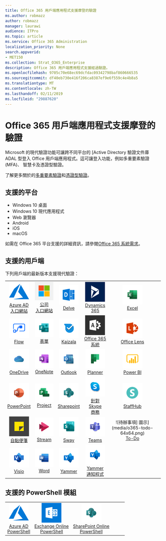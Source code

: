 ```yaml
---
title: Office 365 用戶端應用程式支援摩登的驗證
ms.author: robmazz
author: robmazz
manager: laurawi
audience: ITPro
ms.topic: article
ms.service: Office 365 Administration
localization_priority: None
search.appverid:
- MET150
ms.collection: Strat_O365_Enterprise
description: Office 365 用戶端應用程式支援經過驗證。
ms.openlocfilehash: 9705c70e68ec69dcfdac09342798baf860666535
ms.sourcegitcommit: df40eb730e416f206ca8387ef9e6f559c4e4b8a5
ms.translationtype: MT
ms.contentlocale: zh-TW
ms.lasthandoff: 02/11/2019
ms.locfileid: "29887620"
---
```

# <a name="office-365-client-app-support---modern-authentication"></a>Office 365 用戶端應用程式支援摩登的驗證

Microsoft 的現代驗證功能可讓跨不同平台的 [Active Directory 驗證文件庫 ADAL 型登入 Office 用戶端應用程式。這可讓登入功能，例如多重要素驗證 (MFA)、 智慧卡及憑證型驗證。

了解更多關於的[多重要素驗證](https://docs.microsoft.com/azure/active-directory/authentication/multi-factor-authentication)和[憑證型驗證](https://docs.microsoft.com/azure/active-directory/active-directory-certificate-based-authentication-get-started)。

## <a name="supported-platforms"></a>支援的平台

 - Windows 10 桌面
 - Windows 10 現代應用程式
 - Web 瀏覽器
 - Android
 - iOS
 - macOS

如需在 Office 365 平台支援的詳細資訊，請參閱[Office 365 系統需求](https://products.office.com/office-system-requirements)。

## <a name="supported-clients"></a>支援的用戶端

下列用戶端的最新版本支援現代驗證：

| | | | | | |
|:---:|:---:|:---:|:---:|:---:|:---:|
| ![Azure 圖示](media/o365-azure-64x64.png) <br> [Azure AD<br>入口網站](https://azure.microsoft.com/features/azure-portal/) | ![公司入口網站圖示](media/o365-microsoft-64x64.png) <br> [公司<br>入口網站](https://docs.microsoft.com/intune-user-help/sign-in-to-the-company-portal) | ![探索圖示](media/o365-delve-64x64.png) <br> [Delve](https://products.office.com/business/intelligent-search) | ![Dynamics 365 圖示](media/o365-dynamics365-64x64.png) <br> [Dynamics 365](https://dynamics.microsoft.com) | ![Excel 圖示](media/o365-excel-64x64.png) <br> [Excel](https://products.office.com/excel) |
| ![流程圖示](media/o365-flow-64x64.png) <br> [Flow](https://flow.microsoft.com) | ![表單圖示](media/o365-forms-64x64.png) <br> [表單](https://flow.microsoft.com/connectors/shared_microsoftforms/microsoft-forms/) | ![Kaizala 圖示](media/o365-kaizala-64x64.png) <br> [Kaizala](https://products.office.com/en/business/microsoft-kaizala) | ![Office 365 Admin 圖示](media/o365-o365admin-64x64.png) <br> [Office 365<br>系統](https://products.office.com/business/manage-office-365-admin-app) | ![透鏡圖示](media/o365-lens-64x64.png) <br> [Office Lens](https://www.microsoft.com/p/office-lens/9wzdncrfj3t8?activetab=pivot%3Aoverviewtab) | 
| ![OneDrive for Business 圖示](media/o365-OneDrive-64x64.png) <br> [OneDrive](https://products.office.com/onedrive-for-business/online-cloud-storage) |  ![OneNote 圖示](media/o365-OneNote-64x64.png) <br> [OneNote](https://products.office.com/onenote) | ![Outlook 圖示](media/o365-outlook-64x64.png) <br> [Outlook](https://products.office.com/outlook) | ![規劃圖示](media/o365-planner-64x64.png) <br> [Planner](https://products.office.com/business/task-management-software) | ![PowerBI 圖示](media/o365-powerbi-64x64.png) <br> [Power BI](https://powerbi.microsoft.com)
| ![PowerPoint 圖示](media/o365-powerpoint-64x64.png) <br> [PowerPoint](https://products.office.com/powerpoint) | ![專案圖示](media/o365-project-64x64.png) <br> [Project](https://products.office.com/project) | ![SharePoint 圖示](media/o365-sharepoint-64x64.png) <br> [Sharepoint](https://products.office.com/sharepoint) | ![Skype 商務圖示](media/o365-skypeforbusiness-64x64.png) <br> [針對 Skype<br>商務](https://www.skype.com/business/) | ![StaffHub 圖示](media/o365-staffhub-64x64.png) <br> [StaffHub](https://products.office.com/microsoft-staffhub/staff-scheduling-software)
| ![自黏便箋圖示](media/o365-stickynotes-64x64.png) <br> [自黏便箋](https://www.microsoft.com/p/microsoft-sticky-notes/9nblggh4qghw) | ![資料流圖示](media/o365-stream-64x64.png) <br> [Stream](https://stream.microsoft.com) | ![Sway 圖示](media/o365-sway-64x64.png) <br> [Sway](https://sway.com) | ![小組圖示](media/o365-teams-64x64.png) <br> [Teams](https://products.office.com/microsoft-teams/group-chat-software) | ![待辦事項] 圖示](media/o365-todo-64x64.png) <br> [To-Do](https://todo.microsoft.com)
| ![Visio 圖示](media/o365-visio-64x64.png) <br> [Visio](https://products.office.com/visio/flowchart-software) | ![Word 圖示](media/o365-word-64x64.png) <br> [Word](https://products.office.com/word) |![Yammer 圖示](media/o365-yammer-64x64.png) <br> [Yammer](https://products.office.com/yammer/yammer-overview) | ![Yammer 圖示](media/o365-yammer-64x64.png) <br> [Yammer<br>通知程式](https://products.office.com/yammer/yammer-overview) |  |

## <a name="supported-powershell-modules"></a>支援的 PowerShell 模組

| | | | | | |
|:---:|:---:|:---:|:---:|:---:|:---:|
| ![Azure 圖示](media/o365-azure-64x64.png) <br> [Azure AD <br> PowerShell](https://docs.microsoft.com/powershell/azure/active-directory/overview?view=azureadps-2.0) | ![Exchange 圖示](media/o365-exchange-64x64.png) <br> [Exchange Online <br> PowerShell](https://docs.microsoft.com/powershell/exchange/exchange-online/exchange-online-powershell?view=exchange-ps) | ![SharePoint 圖示](media/o365-sharepoint-64x64.png) <br> [SharePoint Online <br> PowerShell](https://docs.microsoft.com/sharepoint/manage-team-and-communication-sites-in-powershell)